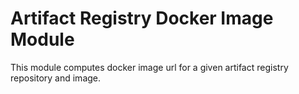 # Artifact Registry Docker Image Module

This module computes docker image url for a given artifact registry repository and image.

